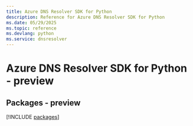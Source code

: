 ```yaml
---
title: Azure DNS Resolver SDK for Python
description: Reference for Azure DNS Resolver SDK for Python
ms.date: 05/29/2025
ms.topic: reference
ms.devlang: python
ms.service: dnsresolver
---
```

# Azure DNS Resolver SDK for Python - preview
## Packages - preview
[!INCLUDE [packages](dns-resolver-index.md)]